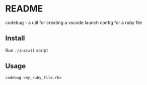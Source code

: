 # README
codebug - a util for creating a vscode launch config for a ruby file

## Install
Run `./install` script

## Usage
`codebug <my_ruby_file.rb>`
